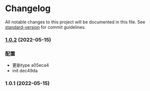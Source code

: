 # Changelog

All notable changes to this project will be documented in this file. See [standard-version](https://github.com/conventional-changelog/standard-version) for commit guidelines.

### [1.0.2](///compare/v1.0.1...v1.0.2) (2022-05-15)


### 配置

* 更新type a05eca4
* init dec49da

### 1.0.1 (2022-05-15)
